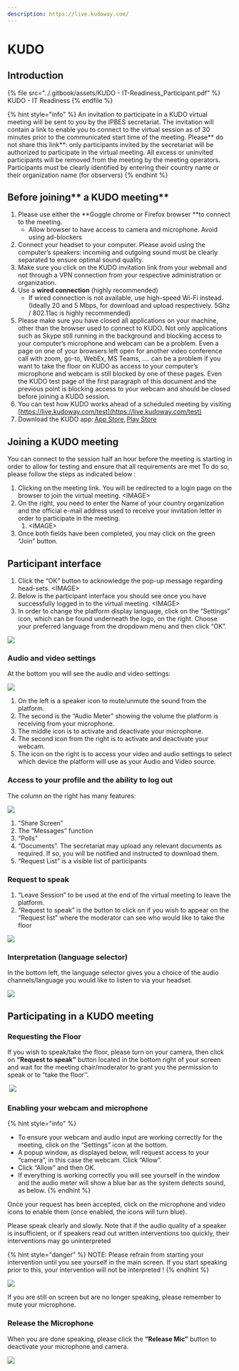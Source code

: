 ```yaml
---
description: https://live.kudoway.com/
---
```


# KUDO

## Introduction

{% file src="../.gitbook/assets/KUDO - IT-Readiness_Participant.pdf" %}
KUDO - IT Readiness
{% endfile %}

{% hint style="info" %}
An invitation to participate in a KUDO virtual meeting will be sent to you by the IPBES secretariat. The invitation will contain a link to enable you to connect to the virtual session as of 30 minutes prior to the communicated start time of the meeting. Please** do not share this link**: only participants invited by the secretariat will be authorized to participate in the virtual meeting. All excess or uninvited participants will be removed from the meeting by the meeting operators. Participants must be clearly identified by entering their country name or their organization name (for observers)
{% endhint %}

## Before joining** a KUDO meeting**

1. Please use either the **Goggle chrome or Firefox browser **to connect to the meeting. 
   * Allow browser to have access to camera and microphone. Avoid using ad-blockers
2. Connect your headset to your computer. Please avoid using the computer’s speakers: incoming and outgoing sound must be clearly separated to ensure optimal sound quality. 
3. Make sure you click on the KUDO invitation link from your webmail and not through a VPN connection from your respective administration or organization.
4. Use a **wired connection** (highly recommended)
   * If wired connection is not available, use high-speed Wi-Fi instead.(Ideally 20 and 5 Mbps, for download and upload respectively. 5Ghz / 802.11ac is highly recommended) 
5. Please make sure you have closed all applications on your machine, other than the browser used to connect to KUDO. Not only applications such as Skype still running in the background and blocking access to your computer’s microphone and webcam can be a problem. Even a page on one of your browsers left open for another video conference call with zoom, go-to, WebEx, MS Teams, .... can be a problem if you want to take the floor on KUDO as access to your computer’s microphone and webcam is still blocked by one of these pages. Even the KUDO test page of the first paragraph of this document and the previous point is blocking access to your webcam and should be closed before joining a KUDO session.
6. You can test how KUDO works ahead of a scheduled meeting by visiting [https://live.kudoway.com/test](https://live.kudoway.com/test)
7. Download the KUDO app: [App Store](https://na01.safelinks.protection.outlook.com/?url=https%3A%2F%2Fitunes.apple.com%2Fus%2Fapp%2Fkudo-live%2Fid1380613475%3Fmt%3D8\&data=02%7C01%7C%7C7296f4e54e624572421a08d6307d08f9%7Cfe24bf441eb84a69b5d7f57092ec8efa%7C0%7C0%7C636749710913326631\&sdata=AxTxM0bdmPHxD%2FkKlOLhSos3xyGlPUuksO9Eo0ZIHoc%3D\&reserved=0), [Play Store](https://na01.safelinks.protection.outlook.com/?url=https%3A%2F%2Fplay.google.com%2Fstore%2Fapps%2Fdetails%3Fid%3Dcom.kudoway.app\&data=02%7C01%7C%7C7296f4e54e624572421a08d6307d08f9%7Cfe24bf441eb84a69b5d7f57092ec8efa%7C0%7C0%7C636749710913336641\&sdata=qNO96598Eiabx2Hh9k3EFBvtZvARXe%2Baz0Gwa0oj3%2B8%3D\&reserved=0) 

## Joining a KUDO meeting

You can connect to the session half an hour before the meeting is starting in order to allow for testing and ensure that all requirements are met To do so, please follow the steps as indicated below :

1. Clicking on the meeting link. You will be redirected to a login page on the browser to join the virtual meeting. \<IMAGE>
2. On the right, you need to enter the Name of your country organization and the official e-mail address used to receive your invitation letter in order to participate in the meeting. 
   1. \<IMAGE>
3. Once both fields have been completed, you may click on the green “Join” button.

## Participant interface

1. Click the “OK” button to acknowledge the pop-up message regarding head-sets. \<IMAGE>
2. Below is the participant interface you should see once you have successfully logged in to the virtual meeting. \<IMAGE>
3. In order to change the platform display language, click on the “Settings” icon, which can be found underneath the logo, on the right. Choose your preferred language from the dropdown menu and then click “OK”.

![](<../.gitbook/assets/image (29).png>)

### Audio and video settings

At the bottom you will see the audio and video settings:

![](<../.gitbook/assets/image (30).png>)

1. On the left is a speaker icon to mute/unmute the sound from the platform. 
2. The second is the “Audio Meter” showing the volume the platform is receiving from your microphone.
3. The middle icon is to activate and deactivate your microphone.
4. The second icon from the right is to activate and deactivate your webcam. 
5. The icon on the right is to access your video and audio settings to select which device the platform will use as your Audio and Video source.

### **A**ccess to your profile and the ability to log out

The column on the right has many features:

![](<../.gitbook/assets/image (32).png>)

1. “Share Screen”
2. The “Messages” function
3. “Polls”
4. “Documents”. The secretariat may upload any relevant documents as required. If so, you will be notified and instructed to download them.
5. “Request List” is a visible list of participants

### Request to speak

1. “Leave Session” to be used at the end of the virtual meeting to leave the platform. 
2. “Request to speak” is the button to click on if you wish to appear on the “Request list” where the moderator can see who would like to take the floor

![](<../.gitbook/assets/image (33).png>)

### Interpretation (language selector)

In the bottom left, the language selector gives you a choice of the audio channels/language you would like to listen to via your headset.

![](<../.gitbook/assets/image (34).png>)

## Participating in a KUDO meeting

### Requesting the Floor​

If you wish to speak/take the floor, please turn on your camera, then click on **“Request to speak”** button located in the bottom right of your screen and wait for the meeting chair/moderator to grant you the permission to speak or to “take the floor’’.​

​  ![](https://firebasestorage.googleapis.com/v0/b/gitbook-x-prod.appspot.com/o/spaces%2F-M19txO3I9WtmX6ufoJI%2Fuploads%2FhnpCF3hmWmYUu4rbtXfa%2Ffile.png?alt=media)

### Enabling your webcam and microphone

{% hint style="info" %}
* To ensure your webcam and audio input are working correctly for the meeting, click on the “Settings” icon at the bottom. 
* A popup window, as displayed below, will request access to your “camera”, in this case the webcam. Click “Allow”.
* Click “Allow” and then OK.
* If everything is working correctly you will see yourself in the window and the audio meter will show a blue bar as the system detects sound, as below.
{% endhint %}

Once your request has been accepted, click on the microphone and video icons to enable them (once enabled, the icons will turn blue). 

Please speak clearly and slowly. Note that if the audio quality of a speaker is insufficient, or if speakers read out written interventions too quickly, their interventions may go uninterpreted

{% hint style="danger" %}
NOTE: Please refrain from starting your intervention until you see yourself in the main screen. If you start speaking prior to this, your intervention will not be interpreted !
{% endhint %}

 ![](https://firebasestorage.googleapis.com/v0/b/gitbook-x-prod.appspot.com/o/spaces%2F-M19txO3I9WtmX6ufoJI%2Fuploads%2FOCLFSdVqojYkVnMwRySj%2Ffile.png?alt=media)

If you are still on screen but are no longer speaking, please remember to mute your microphone. ​

### Release the Microphone 

When you are done speaking, please click the **“Release Mic”** button to deactivate your microphone and camera.​

![](<../.gitbook/assets/image (35).png>)
